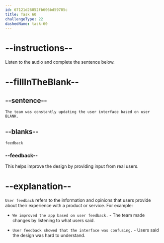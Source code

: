 ```yaml
---
id: 67121d26052fb606bd59705c
title: Task 60
challengeType: 22
dashedName: task-60
---
```


<!--
AUDIO REFERENCE:
Linda: Well, during the project, I was working closely with the development team, and we were constantly updating the user interface based on user feedback.
-->

# --instructions--

Listen to the audio and complete the sentence below.

# --fillInTheBlank--

## --sentence--

`The team was constantly updating the user interface based on user BLANK.`

## --blanks--

`feedback`

### --feedback--

This helps improve the design by providing input from real users.

# --explanation--

`User feedback` refers to the information and opinions that users provide about their experience with a product or service. For example:

- `We improved the app based on user feedback.` - The team made changes by listening to what users said.

- `User feedback showed that the interface was confusing.` - Users said the design was hard to understand.
